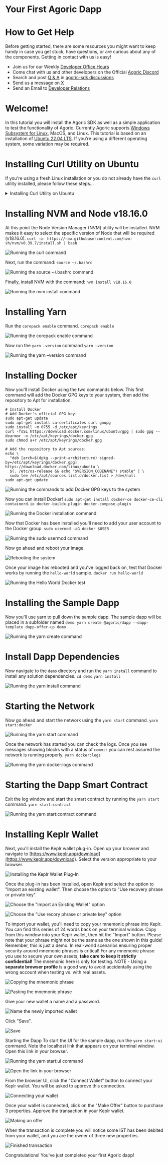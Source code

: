 # Your First Agoric Dapp


# How to Get Help
Before getting started, there are some resources you might want to keep handy in case you get stuck, have questions, or are curious about any of the components. Getting in contact with us is easy! 
- Join us for our Weekly [Developer Office Hours](https://github.com/Agoric/agoric-sdk/wiki/Office-Hours)
- Come chat with us and other developers on the Official [Agoric Discord](https://agoric.com/discord)
- Search and post [Q & A](https://github.com/Agoric/agoric-sdk/discussions/categories/q-a) in [agoric-sdk discussions](https://github.com/Agoric/agoric-sdk/discussions)
- Send us a message on [X](https://twitter.com/agoric)
- Send an Email to [Developer Relations](mailto://devrel@agoric.com)


# Welcome!
In this tutorial you will install the Agoric SDK as well as a simple application to test the functionality of Agoric.
Currently Agoric supports [Windows Subsystem for Linux](https://learn.microsoft.com/en-us/windows/wsl/about), MacOS, and Linux. This tutorial is based on an installation of [Ubuntu 22.04 LTS](https://ubuntu.com/download/desktop). If you're using a different operating system, some variation may be required.


# Installing Curl Utility on Ubuntu
If you're using a fresh Linux installation or you do not already have the `curl` utility installed, please follow these steps...
<details>
<summary>Installing Curl Utility on Ubuntu</summary>

If you already have the `curl` utility installed, you can skip this section. Users running a freshly installed Linux environment will most likely need to run these steps to install `curl`.

If using Ubuntu you'll first need to run the command below to prevent an error when installing `curl`.
```sudo apt-get update --fix-missing```

![Running the `sudo apt-get update --fix-missing` command](./assets/006.png)

Install the `curl` utility.
```sudo apt install curl```

![Running the `sudo apt install curl` command](./assets/007.png)
</details>


# Installing NVM and Node v18.16.0
At this point the Node Version Manager (NVM) utility will be installed. NVM makes it easy to select the specific version of Node that will be required (v18.16.0).
```curl -o- https://raw.githubusercontent.com/nvm-sh/nvm/v0.39.7/install.sh | bash```

![Running the `curl` command](./assets/008.png)

Next, run the command:
```source ~/.bashrc```

![Running the `source ~/.bashrc` command](./assets/009.png)

Finally, install NVM with the command:
```nvm install v18.16.0```

![Running the `nvm install` command](./assets/010.png)


# Installing Yarn
Run the `corepack enable` command.
```corepack enable```

![Running the `corepack enable` command](./assets/023.png)

Now run the `yarn –version` command
```yarn –version```

![Running the `yarn –version` command](./assets/049.png)


# Installing Docker
Now you'll install Docker using the two commands below. This first command will add the Docker GPG keys to your system, then add the repository to Apt for installation.
```
# Install Docker
# Add Docker's official GPG key:
sudo apt-get update
sudo apt-get install ca-certificates curl gnupg
sudo install -m 0755 -d /etc/apt/keyrings
curl -fsSL https://download.docker.com/linux/ubuntu/gpg | sudo gpg --dearmor -o /etc/apt/keyrings/docker.gpg
sudo chmod a+r /etc/apt/keyrings/docker.gpg

# Add the repository to Apt sources:
echo \
  "deb [arch=$(dpkg --print-architecture) signed-by=/etc/apt/keyrings/docker.gpg] https://download.docker.com/linux/ubuntu \
  $(. /etc/os-release && echo "$VERSION_CODENAME") stable" | \
  sudo tee /etc/apt/sources.list.d/docker.list > /dev/null
sudo apt-get update
```
![Running the commands to add Docker GPG keys to the system](./assets/027.png)

Now you can install Docker!
```sudo apt-get install docker-ce docker-ce-cli containerd.io docker-buildx-plugin docker-compose-plugin```

![Running the Docker installation command](./assets/028.png)

Now that Docker has been installed you'll need to add your user account to the Docker group.
```sudo usermod -aG docker $USER```

![Running the `sudo usermod` command](./assets/029.png)

Now go ahead and reboot your image.

![Rebooting the system](./assets/030.png)

Once your image has rebooted and you've logged back on, test that Docker works by running the `hello-world` sample.
```docker run hello-world```

![Running the Hello World Docker test](./assets/031.png)


# Installing the Sample Dapp
Now you'll use yarn to pull down the sample dapp. The sample dapp will be placed in a subfolder named `demo`.
```yarn create @agoric/dapp --dapp-template dapp-offer-up demo```

![Running the `yarn create` command](./assets/024.png)


# Install Dapp Dependencies
Now navigate to the `demo` directory and run the `yarn install` command to install any solution dependencies.
```cd demo```
```yarn install```

![Running the `yarn install` command](./assets/033.png)


# Starting the Network
Now go ahead and start the network using the `yarn start` command.
```yarn start:docker```

![Running the `yarn start` command](./assets/034.png)

Once the network has started you can check the logs. Once you see messages showing blocks with a status of `commit` you can rest assured the network is running properly.
```yarn docker:logs```

![Running the `yarn docker:logs` command](./assets/035.png)


# Starting the Dapp Smart Contract
Exit the log window and start the smart contract by running the `yarn start` command.
```yarn start:contract```

![Running the `yarn start:contract` command](./assets/036.png)


# Installing Keplr Wallet
Next, you'll install the Keplr wallet plug-in. Open up your browser and navigate to [https://www.keplr.app/download](https://www.keplr.app/download). Select the version appropriate to your browser. 

![Installing the Keplr Wallet Plug-In](./assets/037.png)

Once the plug-in has been installed, open Keplr and select the option to "Import an existing wallet". Then choose the option to "Use recovery phrase or private key".

![Choose the "Import an Existing Wallet" option](./assets/038.png)

![Choose the "Use recory phrase or private key" option](./assets/040.png)

To import your wallet, you'll need to copy your mnemonic phrase into Keplr. You can find this series of 24 words back on your terminal window. Copy from this window into your Keplr wallet, then hit the "Import" button. Please note that your phrase might not be the same as the one shown in this guide! Remember, this is just a demo. In real-world scenarios ensuring proper security around mnemonic phrases is critical!
For any mnemonic phrase you use to secure your own assets, **take care to keep it strictly confidential!** The mnemonic here is only for testing. 
NOTE - Using a **separate browser profile** is a good way to avoid accidentally using the wrong account when testing vs. with real assets. 

![Copying the mnemonic phrase](./assets/039.png)

![Pasting the mnemonic phrase](./assets/041.png)

Give your new wallet a name and a password.

![Name the newly imported wallet](./assets/042.png)

Click "Save".

![Save](./assets/043.png)

Starting the Dapp
To start the UI for the sample dapp, run the `yarn start:ui` command. Note the localhost link that appears on your terminal window. Open this link in your browser.

![Running the `yarn start:ui` command](./assets/044.png)

![Open the link in your browser](./assets/045.png)

From the browser UI, click the "Connect Wallet" button to connect your Keplr wallet. You will be asked to approve this connection.

![Connecting your wallet](./assets/046.png)

Once your wallet is connected, click on the "Make Offer" button to purchase 3 properties. Approve the transaction in your Keplr wallet.

![Making an offer](./assets/047.png)

When the transaction is complete you will notice some IST has been debited from your wallet, and you are the owner of three new properties.

![Finished transaction](./assets/048.png)

Congratulations! You've just completed your first Agoric dapp!

